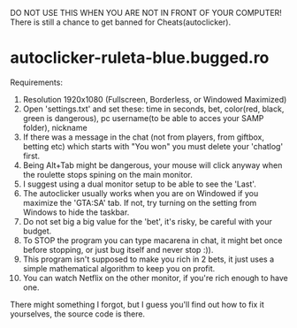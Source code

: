 DO NOT USE THIS WHEN YOU ARE NOT IN FRONT OF YOUR COMPUTER! There is still a chance to get banned for Cheats(autoclicker).


# autoclicker-ruleta-blue.bugged.ro
Requirements: 
1. Resolution 1920x1080 (Fullscreen, Borderless, or Windowed Maximized)
2. Open 'settings.txt' and set these: time in seconds, bet, color(red, black, green is dangerous), pc username(to be able to acces your SAMP folder), nickname
3. If there was a message in the chat (not from players, from giftbox, betting etc) which starts with "You won" you must delete your 'chatlog' first.
4. Being Alt+Tab might be dangerous, your mouse will click anyway when the roulette stops spining on the main monitor.
5. I suggest using a dual monitor setup to be able to see the 'Last'.
6. The autoclicker usually works when you are on Windowed if you maximize the 'GTA:SA' tab. If not, try turning on the setting from Windows to hide the taskbar.
7. Do not set big a big value for the 'bet', it's risky, be careful with your budget.
8. To STOP the program you can type macarena in chat, it might bet once before stopping, or just bug itself and never stop :)).
9. This program isn't supposed to make you rich in 2 bets, it just uses a simple mathematical algorithm to keep you on profit.
10. You can watch Netflix on the other monitor, if you're rich enough to have one.

There might something I forgot, but I guess you'll find out how to fix it yourselves, the source code is there.




